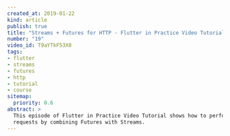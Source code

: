 ```yaml
---
created_at: 2019-01-22
kind: article
publish: true
title: "Streams + Futures for HTTP - Flutter in Practice Video Tutorial"
number: "19"
video_id: T9aYTkF53X0
tags:
- flutter
- streams
- futures
- http
- tutorial
- course
sitemap:
  priority: 0.6
abstract: >
  This episode of Flutter in Practice Video Tutorial shows how to perform HTTP
  requests by combining Futures with Streams.
---
```





